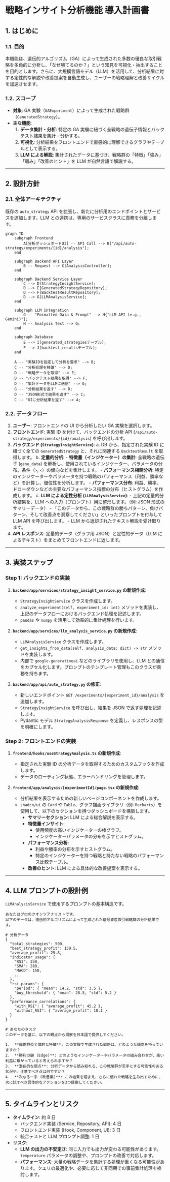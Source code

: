 # 戦略インサイト分析機能 導入計画書

## 1. はじめに

### 1.1. 目的

本機能は、遺伝的アルゴリズム（GA）によって生成された多数の優良な取引戦略を多角的に分析し、「なぜ勝てるのか？」という知見を可視化・抽出することを目的とします。さらに、大規模言語モデル（LLM）を活用して、分析結果に対する定性的な解説や改善提案を自動生成し、ユーザーの戦略理解と改善サイクルを加速させます。

### 1.2. スコープ

- **対象**: GA 実験（`GAExperiment`）によって生成された戦略群（`GeneratedStrategy`）。
- **主な機能**:
  1. **データ集計・分析**: 特定の GA 実験に紐づく全戦略の遺伝子情報とバックテスト結果を集計・分析する。
  2. **可視化**: 分析結果をフロントエンドで直感的に理解できるグラフやテーブルとして表示する。
  3. **LLM による解説**: 集計されたデータに基づき、戦略群の「特徴」「強み」「弱み」「改善のヒント」を LLM が自然言語で解説する。

---

## 2. 設計方針

### 2.1. 全体アーキテクチャ

既存の `auto_strategy` API を拡張し、新たに分析用のエンドポイントとサービスを追加します。LLM との連携は、専用のサービスクラスに責務を分離します。

```mermaid
graph TD
    subgraph Frontend
        A[分析ダッシュボードUI] -- API Call --> B["/api/auto-strategy/experiments/{id}/analysis"];
    end

    subgraph Backend API Layer
        B -- Request --> C[AnalysisController];
    end

    subgraph Backend Service Layer
        C --> D[StrategyInsightService];
        D --> E[GeneratedStrategyRepository];
        D --> F[BacktestResultRepository];
        D --> G[LLMAnalysisService];
    end

    subgraph LLM Integration
        G -- "Formatted Data & Prompt" --> H{"LLM API (e.g., Gemini)"};
        H -- Analysis Text --> G;
    end

    subgraph Database
        E --> I[generated_strategiesテーブル];
        F --> J[backtest_resultsテーブル];
    end

    A -- "実験IDを指定して分析を要求" --> B;
    C -- "分析処理を移譲" --> D;
    D -- "戦略データを取得" --> E;
    D -- "バックテスト結果を取得" --> F;
    D -- "集計データをLLMに送信" --> G;
    G -- "分析結果を返す" --> D;
    D -- "JSON形式で結果を返す" --> C;
    C -- "UIに分析結果を返す" --> A;
```

### 2.2. データフロー

1. **ユーザー**: フロントエンドの UI から分析したい GA 実験を選択します。
2. **フロントエンド**: 実験 ID を付けて、バックエンドの分析 API (`/api/auto-strategy/experiments/{id}/analysis`) を呼び出します。
3. **バックエンド (`StrategyInsightService`)**:
   a. DB から、指定された実験 ID に紐づく全ての `GeneratedStrategy` と、それに関連する `BacktestResult` を取得します。
   b. **定量的分析**: - **特徴量（インジケーター）の集計**: 全戦略の遺伝子 (`gene_data`) を解析し、使用されているインジケーター、パラメータの分布、条件（`>`, `<`）の傾向などを集計します。 - **パフォーマンス相関分析**: 特定のインジケーターやパラメータを持つ戦略のパフォーマンス（利益、勝率など）を計算し、優位性を分析します。 - **パフォーマンス分布**: 利益、勝率、ドローダウンなどの主要なパフォーマンス指標の分布（ヒストグラム）を作成します。
   c. **LLM による定性分析 (`LLMAnalysisService`)**: - 上記の定量的分析結果を、LLM への入力（プロンプト）用に整形します。（例: JSON 形式のサマリーデータ） - 「このデータから、この戦略群の勝ちパターン、負けパターン、そして改善点を洞察してください」といったプロンプトを付与して LLM API を呼び出します。 - LLM から返却されたテキスト解説を受け取ります。
4. **API レスポンス**: 定量的データ（グラフ用 JSON）と定性的データ（LLM によるテキスト）をまとめてフロントエンドに返します。

---

## 3. 実装ステップ

### Step 1: バックエンドの実装

1. **`backend/app/services/strategy_insight_service.py` の新規作成**:

   - `StrategyInsightService` クラスを作成します。
   - `analyze_experiment(self, experiment_id: int)` メソッドを実装し、上記のデータフローにおけるバックエンド処理を記述します。
   - `pandas` や `numpy` を活用して効率的に集計処理を行います。

2. **`backend/app/services/llm_analysis_service.py` の新規作成**:

   - `LLMAnalysisService` クラスを作成します。
   - `get_insights_from_data(self, analysis_data: dict) -> str` メソッドを実装します。
   - 内部で `google-generativeai` などのライブラリを使用し、LLM との通信をカプセル化します。プロンプトのテンプレート管理もこのクラスが責務を持ちます。

3. **`backend/app/api/auto_strategy.py` の修正**:
   - 新しいエンドポイント `GET /experiments/{experiment_id}/analysis` を追加します。
   - `StrategyInsightService` を呼び出し、結果を JSON で返す処理を記述します。
   - Pydantic モデル `StrategyAnalysisResponse` を定義し、レスポンスの型を明確にします。

### Step 2: フロントエンドの実装

1. **`frontend/hooks/useStrategyAnalysis.ts` の新規作成**:

   - 指定された実験 ID の分析データを取得するためのカスタムフックを作成します。
   - データのローディング状態、エラーハンドリングを管理します。

2. **`frontend/app/analysis/[experimentId]/page.tsx` の新規作成**:
   - 分析結果を表示するための新しいページコンポーネントを作成します。
   - `shadcn/ui` の `Card` や `Table`、グラフ描画ライブラリ（例: `Recharts`）を使用して、以下のセクションを持つダッシュボードを構築します。
     - **サマリーセクション**: LLM による総合解説を表示する。
     - **特徴量インサイト**:
       - 使用頻度の高いインジケーターの棒グラフ。
       - インジケーターパラメータの分布を示すヒストグラム。
     - **パフォーマンス分析**:
       - 利益や勝率の分布を示すヒストグラム。
       - 特定のインジケーターを持つ戦略と持たない戦略のパフォーマンス比較テーブル。
     - **改善のヒント**: LLM による具体的な改善提案を表示する。

---

## 4. LLM プロンプトの設計例

`LLMAnalysisService` で使用するプロンプトの基本構造です。

```text
あなたはプロのクオンツアナリストです。
以下のデータは、遺伝的アルゴリズムによって生成された暗号資産取引戦略群の分析結果です。

# 分析データ
{
  "total_strategies": 500,
  "best_strategy_profit": 150.5,
  "average_profit": 25.8,
  "indicator_usage": {
    "RSI": 350,
    "SMA": 280,
    "MACD": 150,
    ...
  },
  "rsi_params": {
    "period": { "mean": 14.2, "std": 3.5 },
    "buy_threshold": { "mean": 28.5, "std": 5.2 }
  },
  "performance_correlations": {
    "with_RSI": { "average_profit": 45.2 },
    "without_RSI": { "average_profit": 10.1 }
  }
}

# あなたのタスク
このデータを基に、以下の観点から洞察を日本語で提供してください。

1.  **戦略群の全体的な特徴**: この実験で生成された戦略は、どのような傾向を持っていますか？
2.  **勝利の鍵 (Edge)**: どのようなインジケーターやパラメータの組み合わせが、高い利益に繋がっていると考えられますか？
3.  **潜在的な弱点**: 分析データから読み取れる、この戦略群が苦手とする可能性のある状況や、注意すべき点は何ですか？
4.  **次なる一手 (改善案)**: この結果を踏まえ、さらに優れた戦略を生み出すために、次に試すべき具体的なアクションを3つ提案してください。
```

---

## 5. タイムラインとリスク

- **タイムライン**: 約 8 日
  - バックエンド実装 (Service, Repository, API): 4 日
  - フロントエンド実装 (Hook, Component, UI): 3 日
  - 統合テストと LLM プロンプト調整: 1 日
- **リスク**:
  - **LLM の出力の不安定さ**: 同じ入力でも出力が変わる可能性があります。`temperature` パラメータの調整や、プロンプトの改善で対応します。
  - **パフォーマンス**: 大量の戦略データを集計する処理が重くなる可能性があります。クエリの最適化や、必要に応じて非同期での事前集計処理を検討します。
